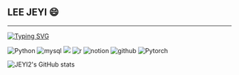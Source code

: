 ## LEE JEYI 😄
---

[![Typing SVG](https://readme-typing-svg.herokuapp.com/?color=99d189&lines=HI+IM+JAY&font=Redressed&size=25)](https://git.io/typing-svg)


![Python](https://img.shields.io/badge/Python-3776AB.svg?&style=for-the-badge&logo=Python&logoColor=white)
![mysql](https://img.shields.io/badge/mysql-4479A1.svg?&style=for-the-badge&logo=mysql&logoColor=white)
<img src="https://img.shields.io/badge/Visual Studio-5C2D91?style=flat&logo=Visual Studio&logoColor=white"/>
![r](https://img.shields.io/badge/r-276DC3.svg?&style=for-the-badge&logo=r&logoColor=white)
![notion](https://img.shields.io/badge/notion-000000.svg?&style=for-the-badge&logo=notion&logoColor=white)
![github](https://img.shields.io/badge/github-181717.svg?&style=for-the-badge&logo=github&logoColor=white)
![Pytorch](https://img.shields.io/badge/Pytorch-EE4C2C.svg?&style=for-the-badge&logo=Pytorch&logoColor=white)

![JEYI2's GitHub stats](https://github-readme-stats.vercel.app/api?username=JEYI2&theme=gruvbox_light&show_icons=true)

